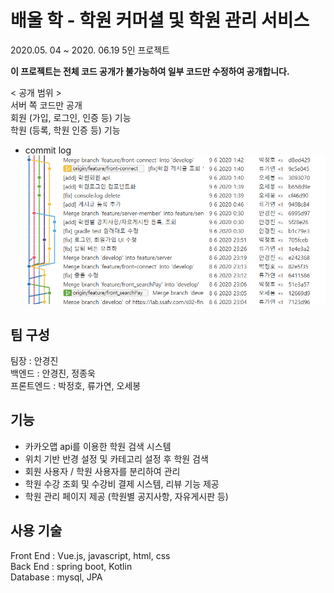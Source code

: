 # 배울 학 - 학원 커머셜 및 학원 관리 서비스

2020.05. 04 ~ 2020. 06.19  5인 프로젝트

**이 프로젝트는 전체 코드 공개가 불가능하여 일부 코드만 수정하여 공개합니다.**  
  
< 공개 범위 >  
서버 쪽 코드만 공개  
회원 (가입, 로그인, 인증 등) 기능  
학원 (등록, 학원 인증 등) 기능  

- commit log  
![commit log](/commit_log.PNG)


## 팀 구성
팀장 : 안경진  
백엔드 : 안경진, 정종욱  
프론트엔드 : 박정호, 류가연, 오세봉  


## 기능
- 카카오맵 api를 이용한 학원 검색 시스템
- 위치 기반 반경 설정 및 카테고리 설정 후 학원 검색
- 회원 사용자 / 학원 사용자를 분리하여 관리
- 학원 수강 조회 및 수강비 결제 시스템, 리뷰 기능 제공
- 학원 관리 페이지 제공 (학원별 공지사항, 자유게시판 등)


## 사용 기술
Front End : Vue.js, javascript, html, css  
Back End : spring boot, Kotlin  
Database : mysql, JPA  
